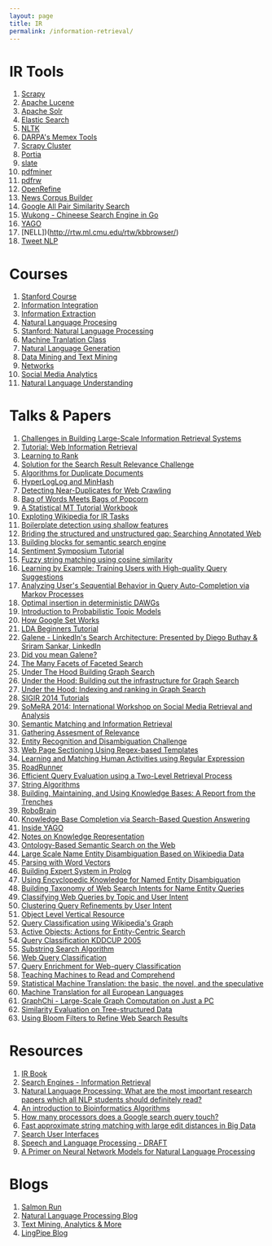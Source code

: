 ```yaml
---
layout: page
title: IR
permalink: /information-retrieval/
---
```


IR Tools
========
1. [Scrapy](http://scrapy.org/)
2. [Apache Lucene](https://lucene.apache.org/core/)
3. [Apache Solr](http://lucene.apache.org/solr/)
4. [Elastic Search](https://www.elastic.co/)
5. [NLTK](http://www.nltk.org/)
6. [DARPA's Memex Tools](http://opencatalog.darpa.mil/MEMEX.html)
7. [Scrapy Cluster](http://scrapy-cluster.readthedocs.org/en/latest/)
8. [Portia](https://github.com/scrapinghub/portia)
9. [slate](https://pypi.python.org/pypi/slate)
10. [pdfminer](https://github.com/euske/pdfminer)
11. [pdfrw](https://github.com/pmaupin/pdfrw)
12. [OpenRefine](http://openrefine.org/)
13. [News Corpus Builder](http://skillachie.github.io/news-corpus-builder/)
14. [Google All Pair Similarity Search](https://code.google.com/p/google-all-pairs-similarity-search/)
15. [Wukong - Chineese Search Engine in Go](https://github.com/huichen/wukong)
16. [YAGO](http://www.mpi-inf.mpg.de/departments/databases-and-information-systems/research/yago-naga/yago//)
17. [NELL])(http://rtw.ml.cmu.edu/rtw/kbbrowser/)
18. [Tweet NLP](http://www.ark.cs.cmu.edu/TweetNLP/)

Courses
=======
1. [Stanford Course](http://web.stanford.edu/class/cs276/)
2. [Information Integration](http://usc-isi-i2.github.io/knoblock/doc/syllabus/CSCI548_Syllabus_Spring_2015.pdf)
3. [Information Extraction](http://www.cs.cmu.edu/~wcohen/10-707/index-2004.html)
4. [Natural Language Procesing](http://www3.nd.edu/~dchiang/teaching/nlp/)
5. [Stanford: Natural Language Processing](http://web.stanford.edu/class/cs224n/syllabus.shtml#lec1)
6. [Machine Tranlation Class](http://mt-class.org/)
7. [Natural Language Generation](http://www.inf.ed.ac.uk/teaching/courses/nlg/)
8. [Data Mining and Text Mining](http://www.cs.uic.edu/~liub/teach/cs583-fall-15/cs583.html)
9. [Networks](https://courses.cit.cornell.edu/info2040_2014fa/)
10. [Social Media Analytics](http://www.isi.edu/~lerman/courses/csci599_2015/Syllabus-Social%20Media%20Analytics_v1.pdf)
11. [Natural Language Understanding](http://web.stanford.edu/class/cs224u/)

Talks & Papers
==============
1. [Challenges in Building Large-Scale Information Retrieval Systems](http://web.stanford.edu/class/cs276/Jeff-Dean-Stanford-CS276-April-2015.pdf)
2. [Tutorial: Web Information Retrieval](http://sci2s.ugr.es/sites/default/files/files/linksInterest/Tutorials/icde.pdf)
3. [Learning to Rank](http://research.microsoft.com/en-us/people/hangli/li-acl-ijcnlp-2009-tutorial.pdf)
4. [Solution for the Search Result Relevance Challenge](https://github.com/ChenglongChen/Kaggle_CrowdFlower/blob/master/Doc/Kaggle_CrowdFlower_ChenglongChen.pdf)
5. [Algorithms for Duplicate Documents](http://www.cs.princeton.edu/courses/archive/spr05/cos598E/bib/Princeton.pdf)
6. [HyperLogLog and MinHash](http://tech.adroll.com/blog/data/2013/07/10/hll-minhash.html)
7. [Detecting Near-Duplicates for Web Crawling](http://www2007.cpsc.ucalgary.ca/papers/paper215.pdf)
8. [Bag of Words Meets Bags of Popcorn](https://www.kaggle.com/c/word2vec-nlp-tutorial)
9. [A Statistical MT Tutorial Workbook](http://www.isi.edu/natural-language/mt/wkbk-rw.pdf)
10. [Exploting Wikipedia for IR Tasks](http://vitiokm.wix.com/wikitutorial)
11. [Boilerplate detection using shallow features](http://www.decom.ufop.br/menotti/rp122/sem/sem1-brayan-milton-art.pdf)
12. [Briding the structured and unstructured gap: Searching Annotated Web](http://www.tcs.tifr.res.in/events/bridging-structured-unstructured-gap-searching-annotated-web)
13. [Building blocks for semantic search engine](http://videolectures.net/iiia06_chakrabarti_rcier/)
14. [Sentiment Symposium Tutorial](http://sentiment.christopherpotts.net/index.html)
15. [Fuzzy string matching using cosine similarity](http://blog.nishtahir.com/2015/09/19/fuzzy-string-matching-using-cosine-similarity/)
16. [Learning by Example: Training Users with High-quality Query Suggestions](http://pc57724.uni-regensburg.de/morgan/papers/sigir2015_queries.pdf)
17. [Analyzing User's Sequential Behavior in Query Auto-Completion via Markov Processes](https://labs.yahoo.com/publications/5689/analyzing-users-sequential-behavior-query-auto-completion-markov-processes)
18. [Optimal insertion in deterministic DAWGs](http://www.sciencedirect.com/science/article/pii/S0304397502005716)
19. [Introduction to Probabilistic Topic Models](https://www.cs.princeton.edu/~blei/papers/Blei2011.pdf)
20. [How Google Set Works](http://www.seobythesea.com/2008/03/how-google-sets-works/)
21. [LDA Beginners Tutorial](http://www.slideshare.net/WayneLee9/lda-oct3-2013)
22. [Galene - LinkedIn's Search Architecture: Presented by Diego Buthay & Sriram Sankar, LinkedIn](http://www.slideshare.net/lucidworks/galene-linkedins-search-architecture-presented-by-diego-buthay-sriram-sankar-linkedin)
23. [Did you mean Galene?](https://engineering.linkedin.com/search/did-you-mean-galene)
24. [The Many Facets of Faceted Search](https://engineering.linkedin.com/faceting/many-facets-faceted-search)
25. [Under The Hood Building Graph Search](https://www.facebook.com/notes/facebook-engineering/under-the-hood-building-graph-search-beta/10151240856103920)
26. [Under the Hood: Building out the infrastructure for Graph Search](https://www.facebook.com/notes/facebook-engineering/under-the-hood-building-out-the-infrastructure-for-graph-search/10151347573598920)
27. [Under the Hood: Indexing and ranking in Graph Search](https://www.facebook.com/notes/facebook-engineering/under-the-hood-indexing-and-ranking-in-graph-search/10151361720763920)
28. [SIGIR 2014 Tutorials](http://sigir.org/sigir2014/finaltutorials.php)
29. [SoMeRA 2014: International Workshop on Social Media Retrieval and Analysis](http://www.cp.jku.at/conferences/SoMeRA2014/)
30. [Semantic Matching and Information Retrieval](http://smir2014.noahlab.com.hk/SMIR2014.htm)
31. [Gathering Assesment of Relevance](https://sites.google.com/site/sigirgear/schedule)
32. [Entity Recognition and Disambiguation Challenge](http://web-ngram.research.microsoft.com/erd2014/Paper.aspx)
33. [Web Page Sectioning Using Regex-based Templates](http://www.ra.ethz.ch/CDstore/www2008/www2008.org/papers/pdf/p1151-mehtaA.pdf)
34. [Learning and Matching Human Activities using Regular Expression](http://www.researchgate.net/profile/Nicola_Conci/publication/224201280_Learning_and_matching_human_activities_using_regular_expressions/links/0deec519ba76fd81d6000000.pdf)
35. [RoadRunner](http://www.vldb.org/conf/2001/P109.pdf)
36. [Efficient Query Evaluation using a Two-Level Retrieval Process](http://cis.poly.edu/westlab/papers/cntdstrb/p426-broder.pdf)
37. [String Algorithms](http://web.stanford.edu/class/cs97si/10-string-algorithms.pdf)
38. [Building, Maintaining, and Using Knowledge Bases: A Report from the Trenches](http://pages.cs.wisc.edu/~anhai/papers/kcs-sigmod13)
39. [RoboBrain](http://arxiv.org/pdf/1412.0691.pdf)
40. [Knowledge Base Completion via Search-Based Question Answering](http://infolab.stanford.edu/~west1/pubs/West-Gabrilovich-Murphy-Sun-Gupta-Lin_WWW-14.pdf)
41. [Inside YAGO](http://resources.mpi-inf.mpg.de/yago-naga/yago/publications/www2013demo.pdf)
42. [Notes on Knowledge Representation](http://www.cs.ukzn.ac.za/~hughm/ai/notes/knowledgeRepresentation.pdf)
43. [Ontology-Based Semantic Search on the Web](http://www.cs.ox.ac.uk/people/thomas.lukasiewicz/ssw11.pdf)
44. [Large Scale Name Entity Disambiguation Based on Wikipedia Data](http://research.microsoft.com/pubs/68124/emnlp07.pdf)
45. [Parsing with Word Vectors](http://www.denizyuret.com/2015/07/parsing-with-word-vectors.html) 
46. [Building Expert System in Prolog](http://www.inf.fu-berlin.de/lehre/SS09/KI/folien/merritt.pdf)
47. [Using Encyclopedic Knowledge for Named Entity Disambiguation](http://www.cs.utexas.edu/~ml/papers/encyc-eacl-06.pdf)
48. [Building Taxonomy of Web Search Intents for Name Entity Queries](http://research.microsoft.com/pubs/120889/fp0700-yin.pdf)
49. [Classifying Web Queries by Topic and User Intent](https://faculty.ist.psu.edu/jjansen/academic/jansen_user_intent.pdf)
50. [Clustering Query Refinements by User Intent](http://homes.cs.washington.edu/~alon/www2010.pdf)
51. [Object Level Vertical Resource](http://research.microsoft.com/en-us/people/jrwen/cidr2007.pdf)
52. [Query Classification using Wikipedia's Graph](http://ojs.academypublisher.com/index.php/jetwi/article/viewFile/jetwi0403207220/5228)
53. [Active Objects: Actions for Entity-Centric Search](http://www.anithakannan.com/yahoo_site_admin/assets/docs/activeObjectswww2012.8154516.pdf)
54. [Query Classification KDDCUP 2005](http://www.sigkdd.org/sites/default/files/issues/7-2-2005-12/KDDCUP2005Report_Shen.pdf)
55. [Substring Search Algorithm](http://volnitsky.com/project/str_search/index.html)
56. [Web Query Classification](https://en.wikipedia.org/wiki/Web_query_classification)
57. [Query Enrichment for Web-query Classification](http://www.pancube.com/Paper/Query%20Enrichment%20for%20Web-query%20Classification.Shen.HKUST.TOIS.2006.Paper.pdf)
58. [Teaching Machines to Read and Comprehend](http://arxiv.org/pdf/1506.03340v1.pdf)
59. [Statistical Machine Translation: the basic, the novel, and the speculative](http://homepages.inf.ed.ac.uk/pkoehn/publications/tutorial2006.pdf)
60. [Machine Translation for all European Languages](http://www.mt-archive.info/MTS-2007-Koehn-1.pdf)
61. [GraphChi - Large-Scale Graph Computation on Just a PC](http://www.cs.cmu.edu/~pavlo/courses/fall2013/static/papers/osdi2012-graphchi.pdf)
62. [Similarity Evaluation on Tree-structured Data](http://web.kaust.edu.sa/faculty/PanosKalnis/Publications/sigmod05.pdf)
63. [Using Bloom Filters to Refine Web Search Results](http://research.microsoft.com/en-us/um/people/navendu/mypapers/webdb05tr.pdf)

Resources
=========
1. [IR Book](http://www-nlp.stanford.edu/IR-book/)
2. [Search Engines - Information Retrieval](http://ciir.cs.umass.edu/downloads/SEIRiP.pdf)
3. [Natural Language Processing: What are the most important research papers which all NLP students should definitely read?](https://www.quora.com/Natural-Language-Processing/What-are-the-most-important-research-papers-which-all-NLP-students-should-definitely-read)
4. [An introduction to Bioinformatics Algorithms](http://www.math-info.univ-paris5.fr/~lomn/Cours/BC/Publis/Complements/introductiontoBioinformaticsAlgorithms.pdf)
5. [How many processors does a Google search query touch?](https://www.quora.com/How-many-processors-does-a-Google-search-query-touch/answer/Wolf-Garbe)
6. [Fast approximate string matching with large edit distances in Big Data](http://blog.faroo.com/2015/03/24/fast-approximate-string-matching-with-large-edit-distances/)
7. [Search User Interfaces](http://searchuserinterfaces.com/book/)
8. [Speech and Language Processing - DRAFT](https://web.stanford.edu/~jurafsky/slp3/)
9. [A Primer on Neural Network Models for Natural Language Processing](http://u.cs.biu.ac.il/~yogo/nnlp.pdf)

Blogs
=====
1. [Salmon Run](http://sujitpal.blogspot.de/)
2. [Natural Language Processing Blog](http://nlpers.blogspot.in/)
3. [Text Mining, Analytics & More](http://www.text-analytics101.com/)
4. [LingPipe Blog](http://lingpipe-blog.com/)